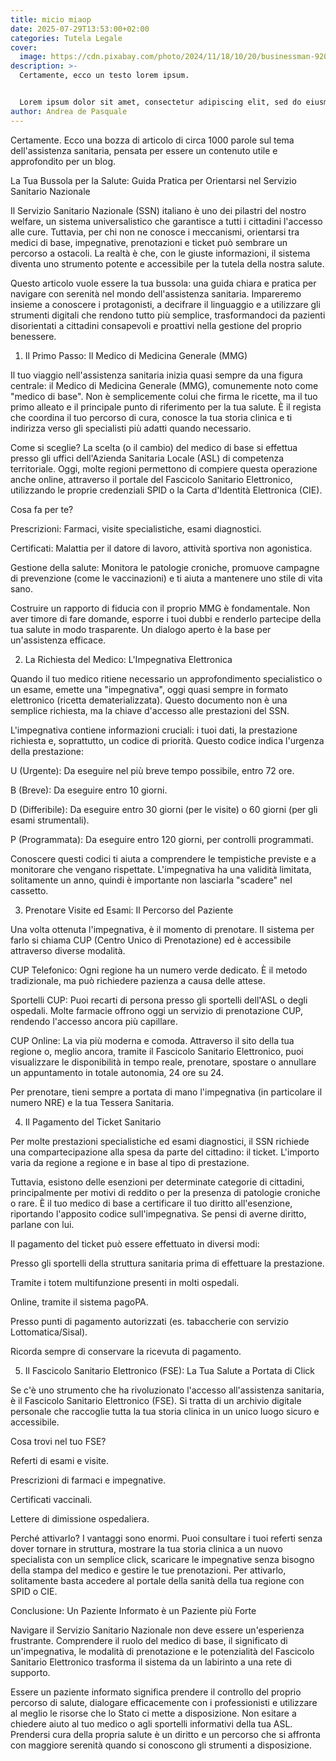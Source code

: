 ```yaml
---
title: micio miaop
date: 2025-07-29T13:53:00+02:00
categories: Tutela Legale
cover:
  image: https://cdn.pixabay.com/photo/2024/11/18/10/20/businessman-9205819_1280.png
description: >-
  Certamente, ecco un testo lorem ipsum.


  Lorem ipsum dolor sit amet, consectetur adipiscing elit, sed do eiusmod tempor incididunt ut labore et dolore magna aliqua. Ut enim ad minim veniam, quis nostrud exercitation ullamco laboris nisi ut aliquip ex ea commodo consequat. Duis aute irure dolor in reprehenderit in voluptate velit esse cillum dolore eu fugiat nulla pariatur. Excepteur sint occaecat cupidatat non proident, sunt in culpa qui officia deserunt mollit anim id est laborum.
author: Andrea de Pasquale
---
```

Certamente. Ecco una bozza di articolo di circa 1000 parole sul tema dell'assistenza sanitaria, pensata per essere un contenuto utile e approfondito per un blog.



La Tua Bussola per la Salute: Guida Pratica per Orientarsi nel Servizio Sanitario Nazionale

Il Servizio Sanitario Nazionale (SSN) italiano è uno dei pilastri del nostro welfare, un sistema universalistico che garantisce a tutti i cittadini l'accesso alle cure. Tuttavia, per chi non ne conosce i meccanismi, orientarsi tra medici di base, impegnative, prenotazioni e ticket può sembrare un percorso a ostacoli. La realtà è che, con le giuste informazioni, il sistema diventa uno strumento potente e accessibile per la tutela della nostra salute.



Questo articolo vuole essere la tua bussola: una guida chiara e pratica per navigare con serenità nel mondo dell'assistenza sanitaria. Impareremo insieme a conoscere i protagonisti, a decifrare il linguaggio e a utilizzare gli strumenti digitali che rendono tutto più semplice, trasformandoci da pazienti disorientati a cittadini consapevoli e proattivi nella gestione del proprio benessere.



1. Il Primo Passo: Il Medico di Medicina Generale (MMG)

Il tuo viaggio nell'assistenza sanitaria inizia quasi sempre da una figura centrale: il Medico di Medicina Generale (MMG), comunemente noto come "medico di base". Non è semplicemente colui che firma le ricette, ma il tuo primo alleato e il principale punto di riferimento per la tua salute. È il regista che coordina il tuo percorso di cura, conosce la tua storia clinica e ti indirizza verso gli specialisti più adatti quando necessario.



Come si sceglie? La scelta (o il cambio) del medico di base si effettua presso gli uffici dell'Azienda Sanitaria Locale (ASL) di competenza territoriale. Oggi, molte regioni permettono di compiere questa operazione anche online, attraverso il portale del Fascicolo Sanitario Elettronico, utilizzando le proprie credenziali SPID o la Carta d'Identità Elettronica (CIE).



Cosa fa per te?



Prescrizioni: Farmaci, visite specialistiche, esami diagnostici.



Certificati: Malattia per il datore di lavoro, attività sportiva non agonistica.



Gestione della salute: Monitora le patologie croniche, promuove campagne di prevenzione (come le vaccinazioni) e ti aiuta a mantenere uno stile di vita sano.



Costruire un rapporto di fiducia con il proprio MMG è fondamentale. Non aver timore di fare domande, esporre i tuoi dubbi e renderlo partecipe della tua salute in modo trasparente. Un dialogo aperto è la base per un'assistenza efficace.



2. La Richiesta del Medico: L'Impegnativa Elettronica

Quando il tuo medico ritiene necessario un approfondimento specialistico o un esame, emette una "impegnativa", oggi quasi sempre in formato elettronico (ricetta dematerializzata). Questo documento non è una semplice richiesta, ma la chiave d'accesso alle prestazioni del SSN.



L'impegnativa contiene informazioni cruciali: i tuoi dati, la prestazione richiesta e, soprattutto, un codice di priorità. Questo codice indica l'urgenza della prestazione:



U (Urgente): Da eseguire nel più breve tempo possibile, entro 72 ore.



B (Breve): Da eseguire entro 10 giorni.



D (Differibile): Da eseguire entro 30 giorni (per le visite) o 60 giorni (per gli esami strumentali).



P (Programmata): Da eseguire entro 120 giorni, per controlli programmati.



Conoscere questi codici ti aiuta a comprendere le tempistiche previste e a monitorare che vengano rispettate. L'impegnativa ha una validità limitata, solitamente un anno, quindi è importante non lasciarla "scadere" nel cassetto.



3. Prenotare Visite ed Esami: Il Percorso del Paziente

Una volta ottenuta l'impegnativa, è il momento di prenotare. Il sistema per farlo si chiama CUP (Centro Unico di Prenotazione) ed è accessibile attraverso diverse modalità.



CUP Telefonico: Ogni regione ha un numero verde dedicato. È il metodo tradizionale, ma può richiedere pazienza a causa delle attese.



Sportelli CUP: Puoi recarti di persona presso gli sportelli dell'ASL o degli ospedali. Molte farmacie offrono oggi un servizio di prenotazione CUP, rendendo l'accesso ancora più capillare.



CUP Online: La via più moderna e comoda. Attraverso il sito della tua regione o, meglio ancora, tramite il Fascicolo Sanitario Elettronico, puoi visualizzare le disponibilità in tempo reale, prenotare, spostare o annullare un appuntamento in totale autonomia, 24 ore su 24.



Per prenotare, tieni sempre a portata di mano l'impegnativa (in particolare il numero NRE) e la tua Tessera Sanitaria.



4. Il Pagamento del Ticket Sanitario

Per molte prestazioni specialistiche ed esami diagnostici, il SSN richiede una compartecipazione alla spesa da parte del cittadino: il ticket. L'importo varia da regione a regione e in base al tipo di prestazione.



Tuttavia, esistono delle esenzioni per determinate categorie di cittadini, principalmente per motivi di reddito o per la presenza di patologie croniche o rare. È il tuo medico di base a certificare il tuo diritto all'esenzione, riportando l'apposito codice sull'impegnativa. Se pensi di averne diritto, parlane con lui.



Il pagamento del ticket può essere effettuato in diversi modi:



Presso gli sportelli della struttura sanitaria prima di effettuare la prestazione.



Tramite i totem multifunzione presenti in molti ospedali.



Online, tramite il sistema pagoPA.



Presso punti di pagamento autorizzati (es. tabaccherie con servizio Lottomatica/Sisal).



Ricorda sempre di conservare la ricevuta di pagamento.



5. Il Fascicolo Sanitario Elettronico (FSE): La Tua Salute a Portata di Click

Se c'è uno strumento che ha rivoluzionato l'accesso all'assistenza sanitaria, è il Fascicolo Sanitario Elettronico (FSE). Si tratta di un archivio digitale personale che raccoglie tutta la tua storia clinica in un unico luogo sicuro e accessibile.



Cosa trovi nel tuo FSE?



Referti di esami e visite.



Prescrizioni di farmaci e impegnative.



Certificati vaccinali.



Lettere di dimissione ospedaliera.



Perché attivarlo? I vantaggi sono enormi. Puoi consultare i tuoi referti senza dover tornare in struttura, mostrare la tua storia clinica a un nuovo specialista con un semplice click, scaricare le impegnative senza bisogno della stampa del medico e gestire le tue prenotazioni. Per attivarlo, solitamente basta accedere al portale della sanità della tua regione con SPID o CIE.



Conclusione: Un Paziente Informato è un Paziente più Forte

Navigare il Servizio Sanitario Nazionale non deve essere un'esperienza frustrante. Comprendere il ruolo del medico di base, il significato di un'impegnativa, le modalità di prenotazione e le potenzialità del Fascicolo Sanitario Elettronico trasforma il sistema da un labirinto a una rete di supporto.



Essere un paziente informato significa prendere il controllo del proprio percorso di salute, dialogare efficacemente con i professionisti e utilizzare al meglio le risorse che lo Stato ci mette a disposizione. Non esitare a chiedere aiuto al tuo medico o agli sportelli informativi della tua ASL. Prendersi cura della propria salute è un diritto e un percorso che si affronta con maggiore serenità quando si conoscono gli strumenti a disposizione.
